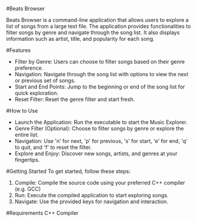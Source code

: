 #Beats Browser

Beats Browser is a command-line application that allows users to explore a list of songs from a large text file. The application provides functionalities to filter songs by genre and navigate through the song list. It also displays information such as artist, title, and popularity for each song.

#Features
- Filter by Genre: Users can choose to filter songs based on their genre preference.
- Navigation: Navigate through the song list with options to view the next or previous set of songs.
- Start and End Points: Jump to the beginning or end of the song list for quick exploration.
- Reset Filter: Reset the genre filter and start fresh.

#How to Use
- Launch the Application: Run the executable to start the Music Explorer.
- Genre Filter (Optional): Choose to filter songs by genre or explore the entire list.
- Navigation: Use 'n' for next, 'p' for previous, 's' for start, 'e' for end, 'q' to quit, and 'f' to reset the filter.
- Explore and Enjoy: Discover new songs, artists, and genres at your fingertips.

#Getting Started
To get started, follow these steps:

1. Compile: Compile the source code using your preferred C++ compiler (e.g. GCC)
2. Run: Execute the compiled application to start exploring songs.
3. Navigate: Use the provided keys for navigation and interaction.

#Requirements
C++ Compiler



